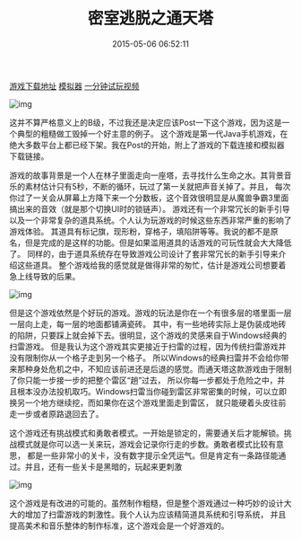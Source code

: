 ﻿---
layout: post
title:  "密室逃脱之通天塔"
date:   2015-05-06 06:52:11
categories: jekyll update
---
[游戏下载地址][download-link]
[模拟器][emulator-link]
[一分钟试玩视频][video-link]

![img](http://i1.tietuku.com/bd7186f6eebd85b5.jpg)

这并不算严格意义上的B级，不过我还是决定应该Post一下这个游戏，因为这是一个典型的粗糙做工毁掉一个好主意的例子。
这个游戏是第一代Java手机游戏，在绝大多数平台上都已经下架。我在Post的开始，附上了游戏的下载连接和模拟器下载链接。

游戏的故事背景是一个人在林子里面走向一座塔，去寻找什么生命之水。其背景音乐的素材估计只有5秒，不断的循环，玩过了第一关就把声音关掉了。并且，
每次你过了一关会从屏幕上方降下来一个分数板，这个音效很明显是从魔兽争霸3里面搞出来的音效（就是那个切换UI时的锁链声）。
游戏还有一个非常冗长的新手引导以及一个非常复杂的道具系统。个人认为玩游戏的时候这些东西非常严重的影响了游戏体验。
其道具有标记旗，现形粉，穿格子，填陷阱等等。我说的都不是原名，但是完成的是这样的功能。但是如果滥用道具的话游戏的可玩性就会大大降低了。
同样的，由于道具系统存在导致游戏公司设计了套非常冗长的新手引导来介绍这些道具。
整个游戏给我的感觉就是做得非常的匆忙，估计是游戏公司想要着急上线导致的后果。

![img](http://i1.tietuku.com/695844069e18c25c.jpg)

但是这个游戏依然是个好玩的游戏。游戏的玩法是你在一个有很多层的塔里面一层一层向上走，每一层的地面都铺满瓷砖。
其中，有一些地砖实际上是伪装成地砖的陷阱，只要踩上就会掉下去。很明显，这个游戏的灵感来自于Windows经典的扫雷游戏。
但是我认为这个游戏其实更接近于扫雷的过程，因为传统扫雷游戏并没有限制你从一个格子走到另一个格子。
所以Windows的经典扫雷并不会给你带来那种身处危机之中，不知应该前进还是后退的感觉。而通天塔这款游戏由于限制了你只能一步接一步的把整个雷区“趟”过去，
所以你每一步都处于危险之中，并且根本没办法投机取巧。Windows扫雷当你碰到雷区非常密集的时候，可以立即换另一个地方继续挖，而如果你在这个游戏里面走到雷区，
就只能硬着头皮往前走一步或者原路退回去了。

这个游戏还有挑战模式和勇敢者模式。一开始是锁定的，需要通关后才能解锁。挑战模式就是你可以选一关来玩，游戏会记录你行走的步数。勇敢者模式比较有意思，
都是一些非常小的关卡，没有数字提示全凭运气。但是肯定有一条路径能通过。并且，还有一些关卡是黑暗的，玩起来更刺激

![img](http://i1.tietuku.com/b95ded5e5b11760c.jpg)

这个游戏是有改进的可能的。虽然制作粗糙，但是整个游戏通过一种巧妙的设计大大的增加了扫雷游戏的刺激性。我个人认为应该精简道具系统和引导系统，
并且提高美术和音乐整体的制作标准，这个游戏会是一个好游戏的。

[download-link]: http://pan.baidu.com/s/1nt9mKGD
[emulator-link]: http://pan.baidu.com/s/1bnjiICn
[video-link]: http://v.youku.com/v_show/id_XOTQ4NDExOTQ4.html?from=s1.8-1-1.2